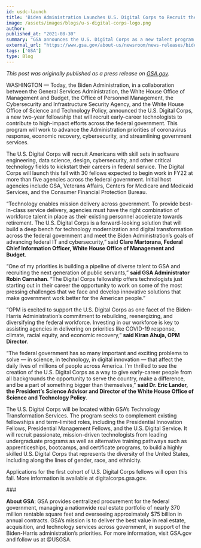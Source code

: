 ```yaml
---
id: usdc-launch
title: 'Biden Administration Launches U.S. Digital Corps to Recruit the Next Generation of Technology Talent to Federal Service'
image: /assets/images/blogs/u-s-digital-corps-logo.png
author: 
published_at: "2021-08-30"
summary: "GSA announces the U.S. Digital Corps as a new talent program that will recruit software engineers, data scientists, and other technologists to improve citizen-facing services in partnership with OPM and the White House."
external_url: "https://www.gsa.gov/about-us/newsroom/news-releases/biden-administration-launches-us-digital-corps-to-recruit-the-next-generation-of-technology-talent-to-federal-service-08302021"
tags: ['GSA']
type: Blog
---
```


*This post was originally published as a press release on [GSA.gov](https://www.gsa.gov/about-us/newsroom/news-releases/biden-administration-launches-us-digital-corps-to-recruit-the-next-generation-of-technology-talent-to-federal-service-08302021).*

WASHINGTON — Today, the Biden Administration, in a collaboration between the General Services Administration, the White House Office of Management and Budget, the Office of Personnel Management, the Cybersecurity and Infrastructure Security Agency, and the White House Office of Science and Technology Policy, announced the U.S. Digital Corps, a new two-year fellowship that will recruit early-career technologists to contribute to high-impact efforts across the federal government. This program will work to advance the Administration priorities of coronavirus response, economic recovery, cybersecurity, and streamlining government services.

The U.S. Digital Corps will recruit Americans with skill sets in software engineering, data science, design, cybersecurity, and other critical technology fields to kickstart their careers in federal service. The Digital Corps will launch this fall with 30 fellows expected to begin work in FY22 at more than five agencies across the federal government. Initial host agencies include GSA, Veterans Affairs, Centers for Medicare and Medicaid Services, and the Consumer Financial Protection Bureau.

“Technology enables mission delivery across government. To provide best-in-class service delivery, agencies must have the right combination of workforce talent in place as their existing personnel accelerate towards retirement. The U.S. Digital Corps is a forward-looking solution that will build a deep bench for technology modernization and digital transformation across the federal government and meet the Biden Administration’s goals of advancing federal IT and cybersecurity,” said **Clare Martorana, Federal Chief Information Officer, White House Office of Management and Budget**.

“One of my priorities is building a pipeline of diverse talent to GSA and recruiting the next generation of public servants,” **said GSA Administrator Robin Carnahan**. “The Digital Corps fellowship offers technologists just starting out in their career the opportunity to work on some of the most pressing challenges that we face and develop innovative solutions that make government work better for the American people.”

“OPM is excited to support the U.S. Digital Corps as one facet of the Biden-Harris Administration’s commitment to rebuilding, reenergizing, and diversifying the federal workforce. Investing in our workforce is key to assisting agencies in delivering on priorities like COVID-19 response, climate, racial equity, and economic recovery,” **said Kiran Ahuja, OPM Director**.

“The federal government has so many important and exciting problems to solve — in science, in technology, in digital innovation — that affect the daily lives of millions of people across America. I’m thrilled to see the creation of the U.S. Digital Corps as a way to give early-career people from all backgrounds the opportunity to serve the country, make a difference, and be a part of something bigger than themselves,” **said Dr. Eric Lander, the President’s Science Advisor and Director of the White House Office of Science and Technology Policy**.

The U.S. Digital Corps will be located within GSA’s Technology Transformation Services. The program seeks to complement existing fellowships and term-limited roles, including the Presidential Innovation Fellows, Presidential Management Fellows, and the U.S. Digital Service. It will recruit passionate, mission-driven technologists from leading undergraduate programs as well as alternative training pathways such as apprenticeships, bootcamps, and certificate programs, to build a highly skilled U.S. Digital Corps that represents the diversity of the United States, including along the lines of gender, race, and ethnicity.

Applications for the first cohort of U.S. Digital Corps fellows will open this fall. More information is available at digitalcorps.gsa.gov.

\###

**About GSA**: GSA provides centralized procurement for the federal government, managing a nationwide real estate portfolio of nearly 370 million rentable square feet and overseeing approximately $75 billion in annual contracts. GSA’s mission is to deliver the best value in real estate, acquisition, and technology services across government, in support of the Biden-Harris administration’s priorities. For more information, visit GSA.gov and follow us at @USGSA.

 
